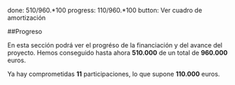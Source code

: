 done: 510/960.*100
progress: 110/960.*100
button: Ver cuadro de amortización

##Progreso

En esta sección podrá ver el progréso de la financiación y del avance del proyecto.
Hemos conseguido hasta ahora **510.000** de un total de **960.000** euros.
 
Ya hay comprometidas **11** participaciones, lo que supone **110.000** euros.
